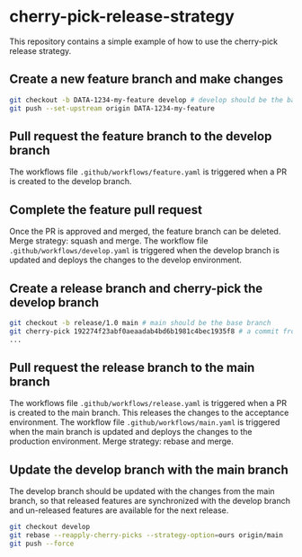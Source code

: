 # cherry-pick-release-strategy

This repository contains a simple example of how to use the cherry-pick release strategy.

## Create a new feature branch and make changes

```bash
git checkout -b DATA-1234-my-feature develop # develop should be the base branch
git push --set-upstream origin DATA-1234-my-feature
```

## Pull request the feature branch to the develop branch
The workflows file `.github/workflows/feature.yaml` is triggered when a PR is created to the develop branch.

## Complete the feature pull request
Once the PR is approved and merged, the feature branch can be deleted.
Merge strategy: squash and merge.
The workflow file `.github/workflows/develop.yaml` is triggered when the develop branch is updated and deploys the changes to the develop environment.

## Create a release branch and cherry-pick the develop branch
```bash
git checkout -b release/1.0 main # main should be the base branch
git cherry-pick 192274f23abf0aeaadab4bd6b1981c4bec1935f8 # a commit from the develop branch
...
```

## Pull request the release branch to the main branch
The workflows file `.github/workflows/release.yaml` is triggered when a PR is created to the main branch.
This releases the changes to the acceptance environment.
The workflow file `.github/workflows/main.yaml` is triggered when the main branch is updated and deploys the changes to the production environment.
Merge strategy: rebase and merge.

## Update the develop branch with the main branch
The develop branch should be updated with the changes from the main branch, so that released features are synchronized with the develop branch and un-released features are available for the next release.

```bash
git checkout develop
git rebase --reapply-cherry-picks --strategy-option=ours origin/main
git push --force
```